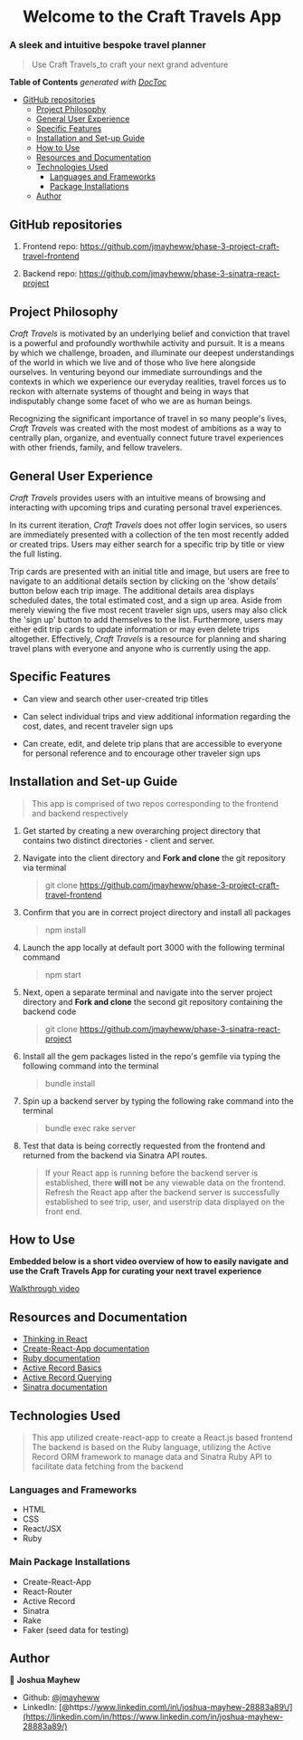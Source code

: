 <!-- START doctoc generated TOC please keep comment here to allow auto update -->
<!-- DON'T EDIT THIS SECTION, INSTEAD RE-RUN doctoc TO UPDATE -->

<h1 align="center">Welcome to the Craft Travels App</h1>

### A sleek and intuitive bespoke travel planner

> Use Craft Travels_to craft your next grand adventure

<p>

**Table of Contents** _generated with [DocToc](https://github.com/thlorenz/doctoc)_

- [GitHub repositories](#github-repositories)
  - [Project Philosophy](#project-philosophy)
  - [General User Experience](#general-user-experience)
  - [Specific Features](#specific-features)
  - [Installation and Set-up Guide](#installation-and-set-up-guide)
  - [How to Use](#how-to-use)
  - [Resources and Documentation](#resources-and-documentation)
  - [Technologies Used](#technologies-used)
    - [Languages and Frameworks](#languages-and-frameworks)
    - [Package Installations](#package-installations)
  - [Author](#author)

## GitHub repositories

1. Frontend repo: https://github.com/jmayheww/phase-3-project-craft-travel-frontend

2. Backend repo: https://github.com/jmayheww/phase-3-sinatra-react-project

## Project Philosophy

_Craft Travels_ is motivated by an underlying belief and conviction that travel is a powerful and profoundly worthwhile activity and pursuit. It is a means by which we challenge, broaden, and illuminate our deepest understandings of the world in which we live and of those who live here alongside ourselves. In venturing beyond our immediate surroundings and the contexts in which we experience our everyday realities, travel forces us to reckon with alternate systems of thought and being in ways that indisputably change some facet of who we are as human beings.

Recognizing the significant importance of travel in so many people's lives, _Craft Travels_ was created with the most modest of ambitions as a way to centrally plan, organize, and eventually connect future travel experiences with other friends, family, and fellow travelers.

## General User Experience

_Craft Travels_ provides users with an intuitive means of browsing and interacting with upcoming trips and curating personal travel experiences.

In its current iteration, _Craft Travels_ does not offer login services, so users are immediately presented with a collection of the ten most recently added or created trips. Users may either search for a specific trip by title or view the full listing.

Trip cards are presented with an initial title and image, but users are free to navigate to an additional details section by clicking on the 'show details' button below each trip image. The additional details area displays scheduled dates, the total estimated cost, and a sign up area. Aside from merely viewing the five most recent traveler sign ups, users may also click the 'sign up' button to add themselves to the list. Furthermore, users may either edit trip cards to update information or may even delete trips altogether. Effectively, _Craft Travels_ is a resource for planning and sharing travel plans with everyone and anyone who is currently using the app.

## Specific Features

- Can view and search other user-created trip titles

- Can select individual trips and view additional information regarding the cost, dates, and recent traveler sign ups

- Can create, edit, and delete trip plans that are accessible to everyone for personal reference and to encourage other traveler sign ups

## Installation and Set-up Guide

> This app is comprised of two repos corresponding to the frontend and backend respectively

1.  Get started by creating a new overarching project directory that contains two distinct directories - client and server.

2.  Navigate into the client directory and **Fork and clone** the git repository via terminal

    > git clone https://github.com/jmayheww/phase-3-project-craft-travel-frontend

3.  Confirm that you are in correct project directory and install all packages

    > npm install

4.  Launch the app locally at default port 3000 with the following terminal command

    > npm start

5.  Next, open a separate terminal and navigate into the server project directory and **Fork and clone** the second git repository containing the backend code

    > git clone https://github.com/jmayheww/phase-3-sinatra-react-project

6.  Install all the gem packages listed in the repo's gemfile via typing the following command into the terminal

    > bundle install

7.  Spin up a backend server by typing the following rake command into the terminal

    > bundle exec rake server

8.  Test that data is being correctly requested from the frontend and returned from the backend via Sinatra API routes.

    > If your React app is running before the backend server is established, there **will not** be any viewable data on the frontend. Refresh the React app after the backend server is successfully established to see trip, user, and userstrip data displayed on the front end.

## How to Use

**Embedded below is a short video overview of how to easily navigate and use the Craft Travels App for curating your next travel experience**

[Walkthrough video](./images/Markdown/phase%203%20craft%20travels%20project%20walkthrough.mp4)

## Resources and Documentation

- [Thinking in React](https://reactjs.org/docs/thinking-in-react.html)
- [Create-React-App documentation](https://create-react-app.dev/)
- [Ruby documentation](https://www.ruby-lang.org/en/documentation/)
- [Active Record Basics](https://guides.rubyonrails.org/active_record_basics.html)
- [Active Record Querying](https://guides.rubyonrails.org/active_record_querying.html)
- [Sinatra documentation](https://sinatrarb.com/)

## Technologies Used

> This app utilized create-react-app to create a React.js based frontend
> The backend is based on the Ruby language, utilizing the Active Record ORM framework to manage data and Sinatra Ruby API to facilitate data fetching from the backend

### Languages and Frameworks

- HTML
- CSS
- React/JSX
- Ruby

### Main Package Installations

- Create-React-App
- React-Router
- Active Record
- Sinatra
- Rake
- Faker (seed data for testing)

## Author

👤 **Joshua Mayhew**

- Github: [@jmayheww](https://github.com/jmayheww)
- LinkedIn: [@https:\/\/www.linkedin.com\/in\/joshua-mayhew-28883a89\/](https://linkedin.com/in/https://www.linkedin.com/in/joshua-mayhew-28883a89/)

<!-- END doctoc generated TOC please keep comment here to allow auto update -->
<!--
# Getting Started with Create React App

This project was bootstrapped with [Create React App](https://github.com/facebook/create-react-app).

## Available Scripts

In the project directory, you can run:

### `npm start`

Runs the app in the development mode.\
Open [http://localhost:3000](http://localhost:3000) to view it in your browser.

The page will reload when you make changes.\
You may also see any lint errors in the console.

### `npm test`

Launches the test runner in the interactive watch mode.\
See the section about [running tests](https://facebook.github.io/create-react-app/docs/running-tests) for more information.

### `npm run build`

Builds the app for production to the `build` folder.\
It correctly bundles React in production mode and optimizes the build for the best performance.

The build is minified and the filenames include the hashes.\
Your app is ready to be deployed!

See the section about [deployment](https://facebook.github.io/create-react-app/docs/deployment) for more information.

### `npm run eject`

**Note: this is a one-way operation. Once you `eject`, you can't go back!**

If you aren't satisfied with the build tool and configuration choices, you can `eject` at any time. This command will remove the single build dependency from your project.

Instead, it will copy all the configuration files and the transitive dependencies (webpack, Babel, ESLint, etc) right into your project so you have full control over them. All of the commands except `eject` will still work, but they will point to the copied scripts so you can tweak them. At this point you're on your own.

You don't have to ever use `eject`. The curated feature set is suitable for small and middle deployments, and you shouldn't feel obligated to use this feature. However we understand that this tool wouldn't be useful if you couldn't customize it when you are ready for it.

## Learn More

You can learn more in the [Create React App documentation](https://facebook.github.io/create-react-app/docs/getting-started).

To learn React, check out the [React documentation](https://reactjs.org/).

### Code Splitting

This section has moved here: [https://facebook.github.io/create-react-app/docs/code-splitting](https://facebook.github.io/create-react-app/docs/code-splitting)

### Analyzing the Bundle Size

This section has moved here: [https://facebook.github.io/create-react-app/docs/analyzing-the-bundle-size](https://facebook.github.io/create-react-app/docs/analyzing-the-bundle-size)

### Making a Progressive Web App

This section has moved here: [https://facebook.github.io/create-react-app/docs/making-a-progressive-web-app](https://facebook.github.io/create-react-app/docs/making-a-progressive-web-app)

### Advanced Configuration

This section has moved here: [https://facebook.github.io/create-react-app/docs/advanced-configuration](https://facebook.github.io/create-react-app/docs/advanced-configuration)

### Deployment

This section has moved here: [https://facebook.github.io/create-react-app/docs/deployment](https://facebook.github.io/create-react-app/docs/deployment)

### `npm run build` fails to minify

This section has moved here: [https://facebook.github.io/create-react-app/docs/troubleshooting#npm-run-build-fails-to-minify](https://facebook.github.io/create-react-app/docs/troubleshooting#npm-run-build-fails-to-minify) -->
